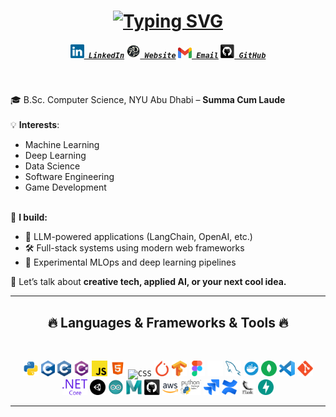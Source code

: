 <h1 align="center">
  <a href="https://git.io/typing-svg">
      <img src="https://readme-typing-svg.herokuapp.com?font=Fira+Code&size=30&pause=1000&color=F71D61&center=true&width=435&lines=Hi!++I'm+Aditya+Pandhare!;Welcome+to+my+GitHub!" alt="Typing SVG" />
  </a>
</h1>

<h5 align="center">
  <code><a href="https://www.linkedin.com/in/aditya-pandhare-7b86a8261/" title="LinkedIn Profile"><img width="22" src="images/linkedin.svg"> LinkedIn</a></code>
  <code><a href="https://www.adityapandhare.com/" title="Portfolio Website"><img width="22" src="images/portfolio.png"> Website</a></code>
  <code><a href="mailto:adityapandhare44@gmail.com" title="Email"><img width="22" src="images/gmail.svg"> Email</a></code>
  <code><a href="https://github.com/awesomeadi00" title="GitHub"><img width="22" src="images/github.svg"> GitHub</a></code>
</h5>
<br>

<p align="left">
  🎓 B.Sc. Computer Science, NYU Abu Dhabi – <strong>Summa Cum Laude</strong><br><br>
  💡 <strong>Interests</strong>: 
    <ul>
      <li>Machine Learning</li>
      <li>Deep Learning</li>
      <li>Data Science</li>
      <li>Software Engineering</li>
      <li>Game Development</li>
    </ul>
    <br>
  🔧 <strong>I build:</strong>
  <ul>
    <li>🧠 LLM-powered applications (LangChain, OpenAI, etc.)</li>
    <li>🛠️ Full-stack systems using modern web frameworks</li>
    <li>🧪 Experimental MLOps and deep learning pipelines</li>
  </ul>
  💬 Let’s talk about <strong>creative tech, applied AI, or your next cool idea.</strong>
</p>

<hr>
<h2 align="center">🔥 Languages & Frameworks & Tools 🔥</h2>
<br>
<p align="center">
  <code><img title="Python" height="25" src="images/python.svg"></code>
  <code><img title="C" height="25" src="images/c.svg"></code>
  <code><img title="C++" height="25" src="images/cpp.svg"></code>
  <code><img title="C#" height="25" src="images/csharp.svg"></code>
  <code><img title="Javascript" height="25" src="images/javascript.svg"></code>
  <code><img title="HTML5" height="25" src="images/html5.svg"></code>
  <code><img title="CSS" height="25" src="images/css.svg"></code>
  <code><img title="PyTorch" height="25" src="images/pytorch.svg"></code>
  <code><img title="TensorFlow" height="25" src="images/tensorflow.svg"></code>
  <code><img title="Figma" height="25" src="images/figma.svg"></code>
  <code><img title="Langchain" height="25" src="images/langchain.png"></code>
  <code><img title="MySQL" height="25" src="images/mysql.svg"></code>
  <code><img title="Docker" height="25" src="images/docker.svg"></code>
  <code><img title="MongoDB" height="25" src="images/mongodb.svg"></code>
  <code><img title="Visual Studio Code" height="25" src="images/vscode.svg"></code>
  <code><img title="Git" height="25" src="images/git-original.svg"></code>
  <code><img title=".NetCore" height="25" src="images/dotnetcore.svg"></code>
  <code><img title="Unity" height="25" src="images/unity.svg"></code>
  <code><img title="Arduino" height="25" src="images/arduino.svg"></code>
  <code><img title="Maya" height="25" src="images/maya.svg"></code>
  <code><img title="GitHub" height="25" src="images/github.svg"></code>
  <code><img title="AWS" height="25" src="images/aws.svg"></code>
  <code><img title="PyPi" height="25" src="images/pypi.svg"></code>
  <code><img title="Jira" height="25" src="images/jira.svg"></code>
  <code><img title="Confluence" height="25" src="images/confluence.svg"></code>
  <code><img title="Flask" height="25" src="images/flask.png"></code>
  <code><img title="FastAPI" height="25" src="images/fastapi.svg"></code>
</p>
<hr>
